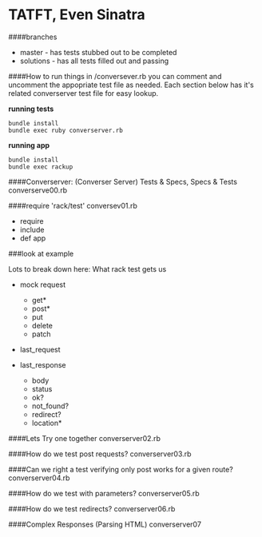 TATFT, Even Sinatra
===========================
####branches
* master - has tests stubbed out to be completed
* solutions - has all tests filled out and passing

####How to run things
in /conversever.rb you can comment and uncomment the appopriate test file as needed.
Each section below  has it's related converserver test file for easy lookup.


**running tests**

    bundle install
    bundle exec ruby converserver.rb

**running app**

    bundle install
    bundle exec rackup

####Converserver: (Converser Server) Tests & Specs, Specs & Tests
    converserve00.rb

####require 'rack/test'
    conversev01.rb

  * require
  * include
  * def app

###look at example


Lots to break down here: What rack test gets us
* mock request
  - get*
  - post*
  - put
  - delete
  - patch

* last_request

* last_response
  - body
  - status
  - ok?
  - not_found?
  - redirect?
  - location*

####Lets Try one together
    converserver02.rb

####How do we test post requests?
    converserver03.rb

####Can we right a test verifying only post works for a given route?
    converserver04.rb

####How do we test with parameters?
    converserver05.rb

####How do we test redirects?
    converserver06.rb

####Complex Responses (Parsing HTML)
    converserver07
